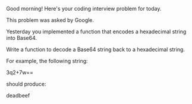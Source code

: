Good morning! Here's your coding interview problem for today.

This problem was asked by Google.

Yesterday you implemented a function that encodes a hexadecimal string into
Base64.

Write a function to decode a Base64 string back to a hexadecimal string.

For example, the following string:

3q2+7w==


should produce:

deadbeef



